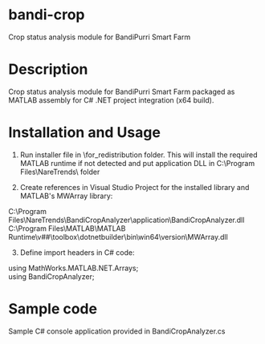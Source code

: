 # bandi-crop
Crop status analysis module for BandiPurri Smart Farm

# Description
Crop status analysis module for BandiPurri Smart Farm packaged as MATLAB assembly for C# .NET project integration (x64 build).

# Installation and Usage
1. Run installer file in \for_redistribution folder. This will install the required MATLAB runtime if not detected and put application DLL in C:\Program Files\NareTrends\ folder

2. Create references in Visual Studio Project for the installed library and MATLAB's MWArray library:

C:\Program Files\NareTrends\BandiCropAnalyzer\application\BandiCropAnalyzer.dll <br />
C:\Program Files\MATLAB\MATLAB Runtime\v##\toolbox\dotnetbuilder\bin\win64\version\MWArray.dll 

3. Define import headers in C# code:

using MathWorks.MATLAB.NET.Arrays; <br />
using BandiCropAnalyzer;

# Sample code
Sample C# console application provided in BandiCropAnalyzer.cs
